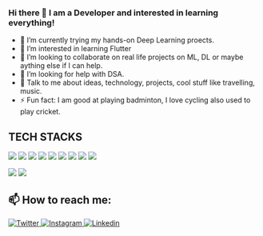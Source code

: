 ### Hi there 👋 I am a Developer and interested in learning everything!




- 🔭 I’m currently trying my hands-on Deep Learning proects.
- 🌱 I’m interested in learning Flutter
- 👯 I’m looking to collaborate on real life projects on ML, DL or maybe aything else if I can help.
- 🤔 I’m looking for help with DSA.
- 💬 Talk to me about ideas, technology, projects, cool stuff like travelling, music.
- ⚡ Fun fact: I am good at playing badminton, I love cycling also used to play cricket.

## TECH STACKS
 <img src = 'https://img.shields.io/badge/sklearn-sklearn-blue'/> <img src = 'https://img.shields.io/badge/-flask-lightgrey'/>
 <img src="https://img.shields.io/badge/-C%2B%2B-red" />
 <img src= 'https://img.shields.io/badge/-python-lightgrey'/>
 <img src = 'https://img.shields.io/badge/-django-purple'/>
 <img src = 'https://img.shields.io/badge/-sql-dark%20blue'/>
 <img src = 'https://img.shields.io/badge/-tensorflow-orange'/>
 <img src = 'https://img.shields.io/badge/-html-light%20orange'/>
 <img src = 'https://img.shields.io/badge/-bootstrap-blue'/>
 


<img src="https://github-readme-stats.vercel.app/api?username=Prachi0203&show_icons=true&theme=radical&count_private=true"/>

<img src="https://github-readme-stats.vercel.app/api/top-langs/?username=Prachi0203&layout=compact"/>

## 📫 How to reach me:
<a href="https://twitter.com/PrachiBindal6?s=09">
  <img
    alt="Twitter"
    src="https://img.shields.io/badge/Twitter-1DA1F2?logo=twitter&logoColor=white&style=for-the-badge"
  />
</a>
<a href="https://www.instagram.com/prachibindal_/">
  <img
    alt="Instagram"
    src="https://img.shields.io/badge/Instagram-E4405F?logo=instagram&logoColor=white&style=for-the-badge"
  />
</a>
<a href="https://www.linkedin.com/in/prachibindal">
  <img
    alt="Linkedin"
    src="https://img.shields.io/badge/linkedin-0077B5?logo=linkedin&logoColor=white&style=for-the-badge"
  />
</a>

